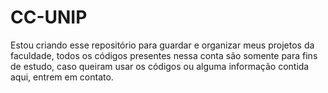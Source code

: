 # CC-UNIP
Estou criando esse repositório para guardar e organizar meus projetos da faculdade, todos os códigos presentes nessa conta são somente para
fins de estudo, caso queiram usar os códigos ou alguma informação contida aqui, entrem em contato.
